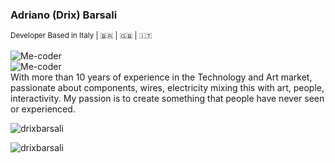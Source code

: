 ### Adriano (Drix) Barsali 
<sup>Developer Based in Italy | 🇧🇷 | 🇬🇧 | 🇮🇹</sup><br/><br/>
[<img align="left" alt="Me-coder" src="ttps://img.shields.io/badge/Blogger-FF5722?style=for-the-badge&logo=blogger&logoColor=white" />][blog]
<br/>
[<img align="left" alt="Me-coder" src="https://img.shields.io/badge/Linkedin-Adriano%20Barsali-blue?style=flat-square&logo=linkedin" />][linkedin]
<br/>
With more than 10 years of experience in the Technology and Art market, passionate about components, wires, electricity mixing this with art, people, interactivity. My passion is to create something that people have never seen or experienced.

<p><img align="center" src="https://github-readme-stats.vercel.app/api?username=drixbarsali&show_icons=true&theme=dark&locale=en" alt="drixbarsali" /></p>

<p><img align="left" src="https://github-readme-stats.vercel.app/api/top-langs?username=drixbarsali&show_icons=true&theme=dark&locale=en&layout=compact" alt="drixbarsali" /></p>


[blog]: https://spacedrix.blogspot.com/
[linkedin]: https://www.linkedin.com/in/adriano-barsali/
[medium]: https://medium.com/@drixbarsali



